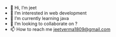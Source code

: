 - 👋 Hi, I’m jeet
- 👀 I’m interested in web development
- 🌱 I’m currently learning java
- 💞️ I’m looking to collaborate on ? 
- 📫 How to reach me jeetverma1809@gmail.com

<!---
jeetverma18/jeetverma18 is a ✨ special ✨ repository because its `README.md` (this file) appears on your GitHub profile.
You can click the Preview link to take a look at your changes.
--->
